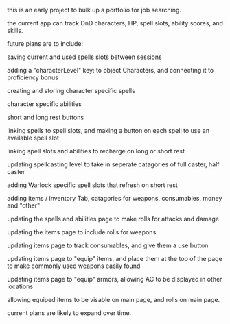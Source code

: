 this is an early project to bulk up a portfolio for job searching.


the current app can track DnD characters, HP, spell slots, ability scores, and skills.

future plans are to include:


saving current and used spells slots between sessions

adding a "characterLevel" key: to object Characters, and connecting it to proficiency bonus

creating and storing character specific spells

character specific abilities

short and long rest buttons

linking spells to spell slots, and making a button on each spell to use an available spell slot

linking spell slots and abilities to recharge on long or short rest

updating spellcasting level to take in seperate catagories of full caster, half caster

adding Warlock specific spell slots that refresh on short rest

adding items / inventory Tab, catagories for weapons, consumables, money and "other"

updating the spells and abilities page to make rolls for attacks and damage

updating the items page to include rolls for weapons

updating items page to track consumables, and give them a use button

updating items page to "equip" items, and place them at the top of the page to make commonly used weapons easily found

updating items page to "equip" armors, allowing AC to be displayed in other locations

allowing equiped items to be visable on main page, and rolls on main page.


current plans are likely to expand over time.
